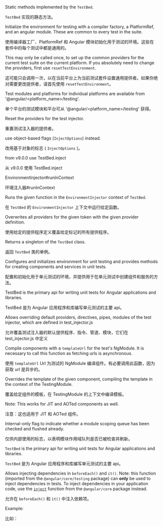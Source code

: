 Static methods implemented by the `TestBed`.

`TestBed` 实现的静态方法。

Initialize the environment for testing with a compiler factory, a PlatformRef, and an
angular module. These are common to every test in the suite.

使用编译器工厂、PlatformRef 和 Angular 模块初始化用于测试的环境。这些在套件中的每个测试中都是通用的。

This may only be called once, to set up the common providers for the current test
suite on the current platform. If you absolutely need to change the providers,
first use `resetTestEnvironment`.

这可能只会调用一次，以在当前平台上为当前测试套件设置通用提供者。如果你绝对需要更改提供者，请首先使用 `resetTestEnvironment`。

Test modules and platforms for individual platforms are available from
'&commat;angular/&lt;platform_name>/testing'.

单个平台的测试模块和平台可从 '&commat;angular/&lt;platform_name>/testing' 获得。

Reset the providers for the test injector.

重置测试注入器的提供者。

use object-based flags \(`InjectOptions`\) instead.

改用基于对象的标志 \( `InjectOptions` \)。

from v9.0.0 use TestBed.inject

从 v9.0.0 使用 TestBed.inject

EnvironmentInjector#runInContext

环境注入器#runInContext

Runs the given function in the `EnvironmentInjector` context of `TestBed`.

在 `TestBed` 的 `EnvironmentInjector` 上下文中运行给定函数。

Overwrites all providers for the given token with the given provider definition.

使用给定的提供程序定义覆盖给定标记的所有提供程序。

Returns a singleton of the `TestBed` class.

返回 `TestBed` 类的单例。

Configures and initializes environment for unit testing and provides methods for
creating components and services in unit tests.

配置和初始化用于单元测试的环境，并提供用于在单元测试中创建组件和服务的方法。

TestBed is the primary api for writing unit tests for Angular applications and libraries.

TestBed 是为 Angular 应用程序和库编写单元测试的主要 api。

Allows overriding default providers, directives, pipes, modules of the test injector,
which are defined in test_injector.js

允许覆盖测试注入器的默认提供程序、指令、管道、模块，它们在 test_injector.js 中定义

Compile components with a `templateUrl` for the test's NgModule.
It is necessary to call this function
as fetching urls is asynchronous.

使用 `templateUrl` Url 为测试的 NgModule 编译组件。有必要调用此函数，因为获取 url 是异步的。

Overrides the template of the given component, compiling the template
in the context of the TestingModule.

覆盖给定组件的模板，在 TestingModule 的上下文中编译模板。

Note: This works for JIT and AOTed components as well.

注意：这也适用于 JIT 和 AOTed 组件。

Internal-only flag to indicate whether a module
scoping queue has been checked and flushed already.

仅供内部使用的标志，以表明模块作用域队列是否已被检查并刷新。

`TestBed` is the primary api for writing unit tests for Angular applications and libraries.

`TestBed` 是为 Angular 应用程序和库编写单元测试的主要 api。

Allows injecting dependencies in `beforeEach()` and `it()`. Note: this function
\(imported from the `@angular/core/testing` package\) can **only** be used to inject dependencies
in tests. To inject dependencies in your application code, use the [`inject`](api/core/inject)
function from the `@angular/core` package instead.

允许在 `beforeEach()` 和 `it()` 中注入依赖项。

Example:

比如：